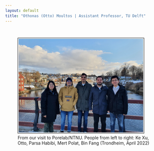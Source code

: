 ```yaml
---
layout: default
title: "Othonas (Otto) Moultos | Assistant Professor, TU Delft"
---
```


<style>
.float-img {
     float:  left; 
     margin-right: 10px; 
     margin-bottom: 5px; 
     border: solid black 1px; 
     padding: 2px 
}
</style>

<!-- <div id="top" class="row"> -->
<div class="col-md-8">
<br/>
<figure>
<img src="photos/trondheim_group.jpg" width="400" height="auto" class="float-img"  />  
<figcaption> From our visit to Porelab/NTNU. People from left to right: Ke Xu, Otto, Parsa Habibi, Mert Polat, Bin Fang (Trondheim, April 2022) </figcaption>
</figure>
          <!-- <p> From our visit to Porelab/NTNU. People from left to right: Ke Xu, Otto, Parsa Habibi, Mert Polat, Bin Fang (Trondheim, April 2022) </p>
          <br/><br/>
          <img src="photos/oostport.jpg" width="400" height="auto" class="float-img"  /> 
          <p> Oostport, Delft (Delft, January 2022) </p>
          <br/><br/>
           <img src="photos/thijsMertCTP.jpg" width="400" height="auto" class="float-img"  /> 
           <p> With Mert and Thijs from our visit at CTP MINES ParisTech (Fountainbleu, France, Dec 2021) </p>
          <br/><br/>
          <img src="photos/kunal.jpg" width="400" height="auto" class="float-img"  /> 
          <p> MSc gratuation of Kunal Mavani (TU Delft, July 2021) </p>
          <br/><br/>     
          <img src="photos/nourasDefence.jpg" width="400" height="auto" class="float-img"  /> 
          <p> PhD Defence of Noura Dawass (TU Delft, June 2021) </p>
          <br/><br/> -->
</div>
